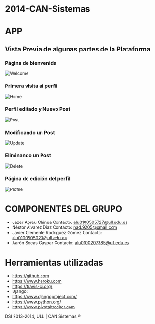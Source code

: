 2014-CAN-Sistemas
=================

APP
===
 
## Vista Previa de algunas partes de la Plataforma

### Página de bienvenida
 ![Welcome](http://i98.photobucket.com/albums/l251/naddiaz00/welcome_zps43ad34ba.png)

### Primera visita al perfil
 ![Home](http://i98.photobucket.com/albums/l251/naddiaz00/home_zpse9c1c0d2.png)
 
### Perfil editado y Nuevo Post
 ![Post](http://i98.photobucket.com/albums/l251/naddiaz00/post_zpsa67ae750.png)
 
### Modificando un Post
 ![Update](http://i98.photobucket.com/albums/l251/naddiaz00/savePost_zpsf5edcf25.png)
 
### Eliminando un Post
 ![Delete](http://i98.photobucket.com/albums/l251/naddiaz00/deletePost_zps8ce991ac.png)
 
### Página de edición del perfil
 ![Profile](http://i98.photobucket.com/albums/l251/naddiaz00/profile_zps3eaa34bc.png)

 
COMPONENTES DEL GRUPO
=====================

 - Jazer Abreu Chinea
    Contacto: alu0100595727@ull.edu.es
 - Néstor Álvarez Díaz
    Contacto: nad.9205@gmail.com
 - Javier Clemente Rodríguez Gómez
    Contacto: alu0100505023@ull.edu.es
 - Aarón Socas Gaspar
    Contacto: alu0100207385@ull.edu.es
    
Herramientas utilizadas
=======================

 - https://github.com
 - https://www.heroku.com
 - https://travis-ci.org/
 - Django:
  - https://www.djangoproject.com/
  - https://www.python.org/
 - https://www.pivotaltracker.com
 

DSI 2013-2014, ULL | CAN Sistemas ®
